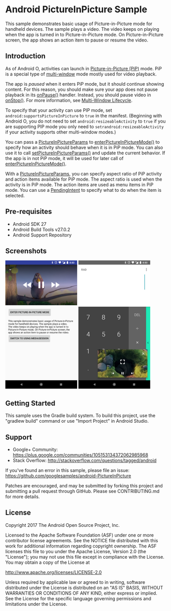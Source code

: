
Android PictureInPicture Sample
===================================

This sample demonstrates basic usage of Picture-in-Picture mode for handheld devices.
The sample plays a video. The video keeps on playing when the app is turned in to
Picture-in-Picture mode. On Picture-in-Picture screen, the app shows an action item to
pause or resume the video.

Introduction
------------

As of Android O, activities can launch in [Picture-in-Picture (PiP)][1] mode. PiP is a
special type of [multi-window][2] mode mostly used for video playback.

The app is *paused* when it enters PiP mode, but it should continue showing content. For this
reason, you should make sure your app does not pause playback in its [onPause()][3]
handler. Instead, you should pause video in [onStop()][4]. For more information, see [Multi-Window
Lifecycle][5].

To specify that your activity can use PIP mode, set `android:supportsPictureInPicture` to `true` in
the manifest. (Beginning with Android O, you do not need to set
`android:resizeableActivity` to `true` if you are supporting PIP mode you only need to
`setrandroid:resizeableActivity` if your activity supports other multi-window modes.)

You can pass a [PictureInPictureParams][6] to [enterPictureInPictureMode()][7] to specify how an
activity should behave when it is in PiP mode. You can also use it to call
[setPictureInPictureParams()][8] and update the current behavior. If the app is in not PiP mode, it
will be used for later call of [enterPictureInPictureMode()][7].

With a [PictureInPictureParams][6], you can specify aspect ratio of PiP activity and action items
available for PiP mode. The aspect ratio is used when the activity is in PiP mode. The action items
are used as menu items in PiP mode. You can use a [PendingIntent][9] to specify what to do when the
item is selected.

[1]: https://developer.android.com/guide/topics/ui/picture-in-picture.html
[2]: https://developer.android.com/guide/topics/ui/multi-window.html
[3]: https://developer.android.com/reference/android/app/Activity.html#onPause()
[4]: https://developer.android.com/reference/android/app/Activity.html#onStop()
[5]: https://developer.android.com/guide/topics/ui/multi-window.html#lifecycle
[6]: https://developer.android.com/reference/android/app/PictureInPictureParams.html
[7]: https://developer.android.com/reference/android/app/Activity.html#enterPictureInPictureMode(android.app.PictureInPictureParams)
[8]: https://developer.android.com/reference/android/app/Activity.html#setPictureInPictureParams(android.app.PictureInPictureParams)
[9]: https://developer.android.com/reference/android/app/PendingIntent.html

Pre-requisites
--------------

- Android SDK 27
- Android Build Tools v27.0.2
- Android Support Repository

Screenshots
-------------

<img src="screenshots/1-main.png" height="400" alt="Screenshot"/> <img src="screenshots/2-pip.png" height="400" alt="Screenshot"/> 

Getting Started
---------------

This sample uses the Gradle build system. To build this project, use the
"gradlew build" command or use "Import Project" in Android Studio.

Support
-------

- Google+ Community: https://plus.google.com/communities/105153134372062985968
- Stack Overflow: http://stackoverflow.com/questions/tagged/android

If you've found an error in this sample, please file an issue:
https://github.com/googlesamples/android-PictureInPicture

Patches are encouraged, and may be submitted by forking this project and
submitting a pull request through GitHub. Please see CONTRIBUTING.md for more details.

License
-------

Copyright 2017 The Android Open Source Project, Inc.

Licensed to the Apache Software Foundation (ASF) under one or more contributor
license agreements.  See the NOTICE file distributed with this work for
additional information regarding copyright ownership.  The ASF licenses this
file to you under the Apache License, Version 2.0 (the "License"); you may not
use this file except in compliance with the License.  You may obtain a copy of
the License at

http://www.apache.org/licenses/LICENSE-2.0

Unless required by applicable law or agreed to in writing, software
distributed under the License is distributed on an "AS IS" BASIS, WITHOUT
WARRANTIES OR CONDITIONS OF ANY KIND, either express or implied.  See the
License for the specific language governing permissions and limitations under
the License.
